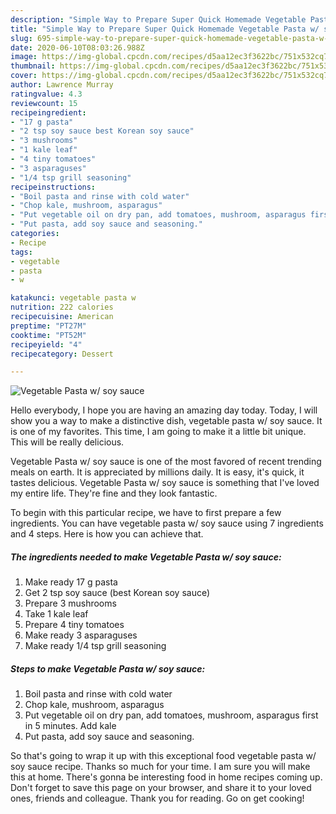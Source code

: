 ```yaml
---
description: "Simple Way to Prepare Super Quick Homemade Vegetable Pasta w/ soy sauce"
title: "Simple Way to Prepare Super Quick Homemade Vegetable Pasta w/ soy sauce"
slug: 695-simple-way-to-prepare-super-quick-homemade-vegetable-pasta-w-soy-sauce
date: 2020-06-10T08:03:26.988Z
image: https://img-global.cpcdn.com/recipes/d5aa12ec3f3622bc/751x532cq70/vegetable-pasta-w-soy-sauce-recipe-main-photo.jpg
thumbnail: https://img-global.cpcdn.com/recipes/d5aa12ec3f3622bc/751x532cq70/vegetable-pasta-w-soy-sauce-recipe-main-photo.jpg
cover: https://img-global.cpcdn.com/recipes/d5aa12ec3f3622bc/751x532cq70/vegetable-pasta-w-soy-sauce-recipe-main-photo.jpg
author: Lawrence Murray
ratingvalue: 4.3
reviewcount: 15
recipeingredient:
- "17 g pasta"
- "2 tsp soy sauce best Korean soy sauce"
- "3 mushrooms"
- "1 kale leaf"
- "4 tiny tomatoes"
- "3 asparaguses"
- "1/4 tsp grill seasoning"
recipeinstructions:
- "Boil pasta and rinse with cold water"
- "Chop kale, mushroom, asparagus"
- "Put vegetable oil on dry pan, add tomatoes, mushroom, asparagus first in 5 minutes. Add kale"
- "Put pasta, add soy sauce and seasoning."
categories:
- Recipe
tags:
- vegetable
- pasta
- w

katakunci: vegetable pasta w 
nutrition: 222 calories
recipecuisine: American
preptime: "PT27M"
cooktime: "PT52M"
recipeyield: "4"
recipecategory: Dessert

---
```



![Vegetable Pasta w/ soy sauce](https://img-global.cpcdn.com/recipes/d5aa12ec3f3622bc/751x532cq70/vegetable-pasta-w-soy-sauce-recipe-main-photo.jpg)

Hello everybody, I hope you are having an amazing day today. Today, I will show you a way to make a distinctive dish, vegetable pasta w/ soy sauce. It is one of my favorites. This time, I am going to make it a little bit unique. This will be really delicious.

Vegetable Pasta w/ soy sauce is one of the most favored of recent trending meals on earth. It is appreciated by millions daily. It is easy, it's quick, it tastes delicious. Vegetable Pasta w/ soy sauce is something that I've loved my entire life. They're fine and they look fantastic.




To begin with this particular recipe, we have to first prepare a few ingredients. You can have vegetable pasta w/ soy sauce using 7 ingredients and 4 steps. Here is how you can achieve that.

<!--inarticleads1-->

##### The ingredients needed to make Vegetable Pasta w/ soy sauce:

1. Make ready 17 g pasta
1. Get 2 tsp soy sauce (best Korean soy sauce)
1. Prepare 3 mushrooms
1. Take 1 kale leaf
1. Prepare 4 tiny tomatoes
1. Make ready 3 asparaguses
1. Make ready 1/4 tsp grill seasoning




<!--inarticleads2-->

##### Steps to make Vegetable Pasta w/ soy sauce:

1. Boil pasta and rinse with cold water
1. Chop kale, mushroom, asparagus
1. Put vegetable oil on dry pan, add tomatoes, mushroom, asparagus first in 5 minutes. Add kale
1. Put pasta, add soy sauce and seasoning.




So that's going to wrap it up with this exceptional food vegetable pasta w/ soy sauce recipe. Thanks so much for your time. I am sure you will make this at home. There's gonna be interesting food in home recipes coming up. Don't forget to save this page on your browser, and share it to your loved ones, friends and colleague. Thank you for reading. Go on get cooking!
